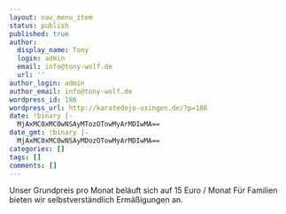 ```yaml
---
layout: nav_menu_item
status: publish
published: true
author:
  display_name: Tony
  login: admin
  email: info@tony-wolf.de
  url: ''
author_login: admin
author_email: info@tony-wolf.de
wordpress_id: 186
wordpress_url: http://karatedojo-usingen.de/?p=186
date: !binary |-
  MjAxMC0xMC0wNSAyMTozOTowMyArMDIwMA==
date_gmt: !binary |-
  MjAxMC0xMC0wNSAyMDozOTowMyArMDIwMA==
categories: []
tags: []
comments: []
---
```

<p>Unser Grundpreis pro Monat bel&auml;uft sich auf 15 Euro &#47; Monat F&uuml;r Familien bieten wir selbstverst&auml;ndlich Erm&auml;&szlig;igungen an.</p>
